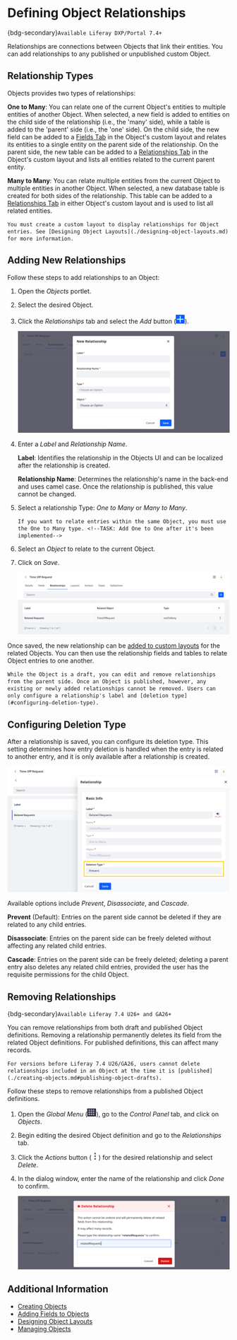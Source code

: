 # Defining Object Relationships

{bdg-secondary}`Available Liferay DXP/Portal 7.4+`

Relationships are connections between Objects that link their entities. You can add relationships to any published or unpublished custom Object.<!--TASK: Include system Objects once supported; "You can add relationships to any published or unpublished Object, including both system and custom Objects."-->

## Relationship Types

Objects provides two types of relationships:

<!--TASK: Add One to One after it's been implemented-->

**One to Many**: You can relate one of the current Object's entities to multiple entities of another Object. When selected, a new field is added to entities on the child side of the relationship (i.e., the 'many' side), while a table is added to the 'parent' side (i.e., the 'one' side). On the child side, the new field can be added to a [Fields Tab](./designing-object-layouts.md#adding-fields-tabs) in the Object's custom layout and relates its entities to a single entity on the parent side of the relationship. On the parent side, the new table can be added to a [Relationships Tab](./designing-object-layouts.md#adding-relationships-tabs) in the Object's custom layout and lists all entities related to the current parent entity. <!--REFINE-->

**Many to Many**: You can relate multiple entities from the current Object to multiple entities in another Object. When selected, a new database table is created for both sides of the relationship. This table can be added to a [Relationships Tab](./designing-object-layouts.md#adding-relationships-tabs) in either Object's custom layout and is used to list all related entities. <!--REFINE-->

```{important}
You must create a custom layout to display relationships for Object entries. See [Designing Object Layouts](./designing-object-layouts.md) for more information. 
```

## Adding New Relationships

Follow these steps to add relationships to an Object:

1. Open the *Objects* portlet.

1. Select the desired Object.

1. Click the *Relationships* tab and select the *Add* button (![Add Button](../../../images/icon-add.png)).

   ![Click on the Add button in the Relationships tab, then enter a label and name, and select a relationship type and the desired Object.](./defining-object-relationships/images/01.png)

1. Enter a *Label* and *Relationship Name*.

   **Label**: Identifies the relationship in the Objects UI and can be localized after the relationship is created.

   **Relationship Name**: Determines the relationship's name in the back-end and uses camel case. Once the relationship is published, this value cannot be changed.

1. Select a relationship Type: *One to Many* or *Many to Many*. <!--TASK: Add One to One after it's been implemented-->

   ```{note}
   If you want to relate entries within the same Object, you must use the One to Many type. <!--TASK: Add One to One after it's been implemented-->
   ```

1. Select an *Object* to relate to the current Object.

1. Click on *Save*.

   ![After clicking Save, the saved relationship is listed in the Relationships tab.](./defining-object-relationships/images/02.png)

Once saved, the new relationship can be [added to custom layouts](./designing-object-layouts.md) for the related Objects. You can then use the relationship fields and tables to relate Object entries to one another.

```{important}
While the Object is a draft, you can edit and remove relationships from the parent side. Once an Object is published, however, any existing or newly added relationships cannot be removed. Users can only configure a relationship's label and [deletion type](#configuring-deletion-type).
```

## Configuring Deletion Type

After a relationship is saved, you can configure its deletion type. This setting determines how entry deletion is handled when the entry is related to another entry, and it is only available after a relationship is created.

![After creating a relationship, you can configure its deletion type.](./defining-object-relationships/images/03.png)

Available options include *Prevent*, *Disassociate*, and *Cascade*.

**Prevent** (Default): Entries on the parent side cannot be deleted if they are related to any child entries.

**Disassociate**: Entries on the parent side can be freely deleted without affecting any related child entries.

**Cascade**: Entries on the parent side can be freely deleted; deleting a parent entry also deletes any related child entries, provided the user has the requisite permissions for the child Object.

## Removing Relationships

{bdg-secondary}`Available Liferay 7.4 U26+ and GA26+`

You can remove relationships from both draft and published Object definitions. Removing a relationship permanently deletes its field from the related Object definitions. For published definitions, this can affect many records.

```{important}
For versions before Liferay 7.4 U26/GA26, users cannot delete relationships included in an Object at the time it is [published](./creating-objects.md#publishing-object-drafts).
```

Follow these steps to remove relationships from a published Object definitions.

1. Open the *Global Menu* (![Global Menu](../../../images/icon-applications-menu.png)), go to the *Control Panel* tab, and click on *Objects*.

1. Begin editing the desired Object definition and go to the *Relationships* tab.

1. Click the *Actions* button (![Actions Button](../../../images/icon-actions.png)) for the desired relationship and select *Delete*.

1. In the dialog window, enter the name of the relationship and click *Done* to confirm.

   ![Enter the name of the relationship and click Done.](./defining-object-relationships/images/04.png)

## Additional Information

* [Creating Objects](./creating-objects.md)
* [Adding Fields to Objects](./adding-fields-to-objects.md)
* [Designing Object Layouts](./designing-object-layouts.md)
* [Managing Objects](./managing-objects.md)
